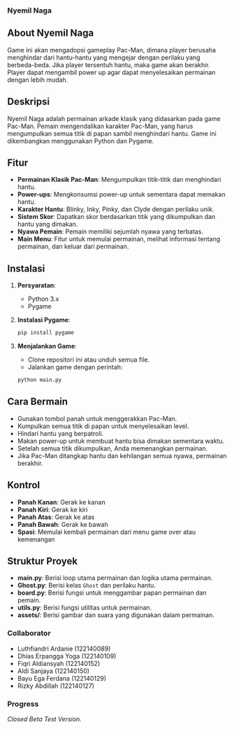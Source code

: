 ### Nyemil Naga
## About Nyemil Naga
Game ini akan mengadopsi gameplay Pac-Man, dimana player berusaha menghindar dari hantu-hantu yang mengejar dengan perilaku yang berbeda-beda.
Jika player tersentuh hantu, maka game akan berakhir.
Player dapat mengambil power up agar dapat menyelesaikan permainan dengan lebih mudah.

## Deskripsi
Nyemil Naga adalah permainan arkade klasik yang didasarkan pada game Pac-Man. Pemain mengendalikan karakter Pac-Man, yang harus mengumpulkan semua titik di papan sambil menghindari hantu. Game ini dikembangkan menggunakan Python dan Pygame.

## Fitur
- **Permainan Klasik Pac-Man**: Mengumpulkan titik-titik dan menghindari hantu.
- **Power-ups**: Mengkonsumsi power-up untuk sementara dapat memakan hantu.
- **Karakter Hantu**: Blinky, Inky, Pinky, dan Clyde dengan perilaku unik.
- **Sistem Skor**: Dapatkan skor berdasarkan titik yang dikumpulkan dan hantu yang dimakan.
- **Nyawa Pemain**: Pemain memiliki sejumlah nyawa yang terbatas.
- **Main Menu**: Fitur untuk memulai permainan, melihat informasi tentang permainan, dan keluar dari permainan.

## Instalasi
1. **Persyaratan**:
    - Python 3.x
    - Pygame

2. **Instalasi Pygame**:
    ```bash
    pip install pygame
    ```

3. **Menjalankan Game**:
    - Clone repositori ini atau unduh semua file.
    - Jalankan game dengan perintah:
    ```bash
    python main.py
    ```

## Cara Bermain
- Gunakan tombol panah untuk menggerakkan Pac-Man.
- Kumpulkan semua titik di papan untuk menyelesaikan level.
- Hindari hantu yang berpatroli.
- Makan power-up untuk membuat hantu bisa dimakan sementara waktu.
- Setelah semua titik dikumpulkan, Anda memenangkan permainan.
- Jika Pac-Man ditangkap hantu dan kehilangan semua nyawa, permainan berakhir.

## Kontrol
- **Panah Kanan**: Gerak ke kanan
- **Panah Kiri**: Gerak ke kiri
- **Panah Atas**: Gerak ke atas
- **Panah Bawah**: Gerak ke bawah
- **Spasi**: Memulai kembali permainan dari menu game over atau kemenangan

## Struktur Proyek
- **main.py**: Berisi loop utama permainan dan logika utama permainan.
- **Ghost.py**: Berisi kelas `Ghost` dan perilaku hantu.
- **board.py**: Berisi fungsi untuk menggambar papan permainan dan pemain.
- **utils.py**: Berisi fungsi utilitas untuk permainan.
- **assets/**: Berisi gambar dan suara yang digunakan dalam permainan.


### Collaborator
- Luthfiandri Ardanie (122140089)
- Dhias Erpangga Yoga (122140109)
- Fiqri Aldiansyah (122140152)
- Aldi Sanjaya (122140150) 
- Bayu Ega Ferdana (122140129)
- Rizky Abdillah (122140127) 
### Progress
_Closed Beta Test Version._
